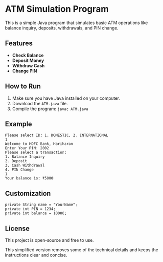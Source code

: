 # ATM Simulation Program

This is a simple Java program that simulates basic ATM operations like balance inquiry, deposits, withdrawals, and PIN change.

## Features

- **Check Balance**
- **Deposit Money**
- **Withdraw Cash**
- **Change PIN**

## How to Run

1. Make sure you have Java installed on your computer.
2. Download the `ATM.java` file.
3. Compile the program:
`javac ATM.java`

## Example
```
Please select ID: 1. DOMESTIC, 2. INTERNATIONAL
1
Welcome to HDFC Bank, Hariharan
Enter Your PIN: 2002
Please select a transaction:
1. Balance Inquiry
2. Deposit
3. Cash Withdrawal
4. PIN Change
1
Your balance is: ₹5000
```
## Customization

```
private String name = "YourName";
private int PIN = 1234;
private int balance = 10000;
```
## License
This project is open-source and free to use.

This simplified version removes some of the technical details and keeps the instructions clear and concise.
